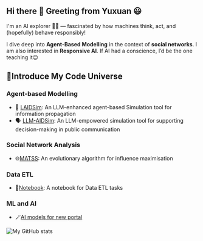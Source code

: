 ## Hi there :wave: Greeting from Yuxuan :smiley:

I'm an AI explorer 🧠🚀 — fascinated by how machines think, act, and (hopefully) behave responsibly!

I dive deep into **Agent-Based Modelling** in the context of **social networks**. I am also interested in **Responsive AI**. If AI had a conscience, I’d be the one teaching it😉

## 🌌Introduce My Code Universe 
### Agent-based Modelling
- 🤖 [LAIDSim](https://github.com/shaunahu/LAIDSim): An LLM-enhanced agent-based Simulation tool for information propagation
- 🗣️ [LLM-AIDSim](https://github.com/lindsay0416/AI_impact_human_social_network): An LLM-empowered simulation tool for supporting decision-making in public communication

### Social Network Analysis
- 🌐[MATSS](https://github.com/shaunahu/MATSS): An evolutionary algorithm for influence maximisation

### Data ETL
- 🌊[Notebook](https://github.com/shaunahu/DataETLTasks): A notebook for Data ETL tasks

### ML and AI
- 🪄[AI models for new portal](https://github.com/aodn/data-discovery-ai)

![My GitHub stats](https://github-readme-stats.vercel.app/api?username=shaunahu&show_icons=true&theme=tokyonight)
